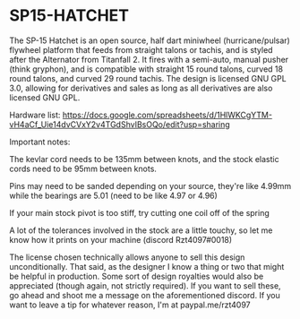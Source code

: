 # SP15-HATCHET
The SP-15 Hatchet is an open source, half dart miniwheel (hurricane/pulsar) flywheel platform that feeds from straight talons or tachis, and is styled after the Alternator from Titanfall 2. It fires with a semi-auto, manual pusher (think gryphon), and is compatible with straight 15 round talons, curved 18 round talons, and curved 29 round tachis. The design is licensed GNU GPL 3.0, allowing for derivatives and sales as long as all derivatives are also licensed GNU GPL. 

Hardware list: https://docs.google.com/spreadsheets/d/1HlWKCgYTM-vH4aCf_Uie14dvCVxY2v4TGdShvIBsOQo/edit?usp=sharing

Important notes:

The kevlar cord needs to be 135mm between knots, and the stock elastic cords need to be 95mm between knots. 

Pins may need to be sanded depending on your source, they're like 4.99mm while the bearings are 5.01 (need to be like 4.97 or 4.96)

If your main stock pivot is too stiff, try cutting one coil off of the spring

A lot of the tolerances involved in the stock are a little touchy, so let me know how it prints on your machine (discord Rzt4097#0018)

The license chosen technically allows anyone to sell this design unconditionally. That said, as the designer I know a thing or two that might be helpful in production. Some sort of design royalties would also be appreciated (though again, not strictly required). If you want to sell these, go ahead and shoot me a message on the aforementioned discord.
If you want to leave a tip for whatever reason, I'm at paypal.me/rzt4097
